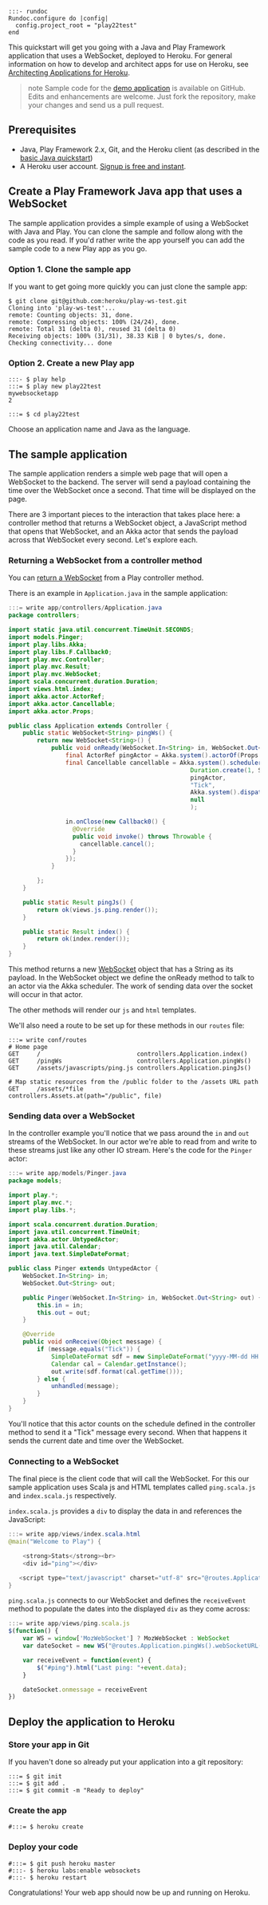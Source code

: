 ```
:::- rundoc
Rundoc.configure do |config|
  config.project_root = "play22test"
end
```

This quickstart will get you going with a Java and Play Framework application that uses a WebSocket, deployed to Heroku. For general information on how to develop and architect apps for use on Heroku, see [Architecting Applications for Heroku](https://devcenter.heroku.com/articles/architecting-apps).

>note
> Sample code for the [demo application](https://github.com/heroku/play-ws-test) is available on GitHub. Edits and enhancements are welcome. Just fork the repository, make your changes and send us a pull request.

## Prerequisites

* Java, Play Framework 2.x, Git, and the Heroku client (as described in the [basic Java quickstart](java))
* A Heroku user account.  [Signup is free and instant](https://api.heroku.com/signup/devcenter).

## Create a Play Framework Java app that uses a WebSocket

The sample application provides a simple example of using a WebSocket with Java and Play. You can clone the sample and follow along with the code as you read. If you'd rather write the app yourself you can add the sample code to a new Play app as you go.

### Option 1. Clone the sample app

If you want to get going more quickly you can just clone the sample app:

```term
$ git clone git@github.com:heroku/play-ws-test.git
Cloning into 'play-ws-test'...
remote: Counting objects: 31, done.
remote: Compressing objects: 100% (24/24), done.
remote: Total 31 (delta 0), reused 31 (delta 0)
Receiving objects: 100% (31/31), 38.33 KiB | 0 bytes/s, done.
Checking connectivity... done
```

### Option 2. Create a new Play app

```term
:::- $ play help
:::= $ play new play22test
mywebsocketapp
2

:::= $ cd play22test
```

Choose an application name and Java as the language.

## The sample application

The sample application renders a simple web page that will open a WebSocket to the backend. The server will send a payload containing the time over the WebSocket once a second. That time will be displayed on the page.

There are 3 important pieces to the interaction that takes place here: a controller method that returns a WebSocket object, a JavaScript method that opens that WebSocket, and an Akka actor that sends the payload across that WebSocket every second. Let's explore each.

### Returning a WebSocket from a controller method

You can [return a WebSocket](http://www.playframework.com/documentation/2.2.x/JavaWebSockets) from a Play controller method.

There is an example in `Application.java` in the sample application:

```java
:::= write app/controllers/Application.java
package controllers;

import static java.util.concurrent.TimeUnit.SECONDS;
import models.Pinger;
import play.libs.Akka;
import play.libs.F.Callback0;
import play.mvc.Controller;
import play.mvc.Result;
import play.mvc.WebSocket;
import scala.concurrent.duration.Duration;
import views.html.index;
import akka.actor.ActorRef;
import akka.actor.Cancellable;
import akka.actor.Props;

public class Application extends Controller {
    public static WebSocket<String> pingWs() {
        return new WebSocket<String>() {
            public void onReady(WebSocket.In<String> in, WebSocket.Out<String> out) {
                final ActorRef pingActor = Akka.system().actorOf(Props.create(Pinger.class, in, out));
                final Cancellable cancellable = Akka.system().scheduler().schedule(Duration.create(1, SECONDS),
                                                   Duration.create(1, SECONDS),
                                                   pingActor,
                                                   "Tick",
                                                   Akka.system().dispatcher(),
                                                   null
                                                   );

                in.onClose(new Callback0() {
                  @Override
                  public void invoke() throws Throwable {
                    cancellable.cancel();
                  }
                });
            }

        };
    }

    public static Result pingJs() {
        return ok(views.js.ping.render());
    }

    public static Result index() {
        return ok(index.render());
    }
}
```

This method returns a new [WebSocket](http://www.playframework.com/documentation/2.0/api/java/play/mvc/WebSocket.html) object that has a String as its payload. In the WebSocket object we define the onReady method to talk to an actor via the Akka scheduler. The work of sending data over the socket will occur in that actor.

The other methods will render our `js` and `html` templates.


We'll also need a route to be set up for these methods in our `routes` file:

```
:::= write conf/routes
# Home page
GET     /                           controllers.Application.index()
GET     /pingWs                     controllers.Application.pingWs()
GET     /assets/javascripts/ping.js controllers.Application.pingJs()

# Map static resources from the /public folder to the /assets URL path
GET     /assets/*file               controllers.Assets.at(path="/public", file)
```

### Sending data over a WebSocket

In the controller example you'll notice that we pass around the `in` and `out` streams of the WebSocket. In our actor we're able to read from and write to these streams just like any other IO stream. Here's the code for the `Pinger` actor:

```java
:::= write app/models/Pinger.java
package models;

import play.*;
import play.mvc.*;
import play.libs.*;

import scala.concurrent.duration.Duration;
import java.util.concurrent.TimeUnit;
import akka.actor.UntypedActor;
import java.util.Calendar;
import java.text.SimpleDateFormat;

public class Pinger extends UntypedActor {
    WebSocket.In<String> in;
    WebSocket.Out<String> out;

    public Pinger(WebSocket.In<String> in, WebSocket.Out<String> out) {
        this.in = in;
        this.out = out;
    }

    @Override
    public void onReceive(Object message) {
        if (message.equals("Tick")) {
            SimpleDateFormat sdf = new SimpleDateFormat("yyyy-MM-dd HH:mm:ss");
            Calendar cal = Calendar.getInstance();
            out.write(sdf.format(cal.getTime()));
        } else {
            unhandled(message);
        }
    }
}
```

You'll notice that this actor counts on the schedule defined in the controller method to send it a "Tick" message every second. When that happens it sends the current date and time over the WebSocket.

### Connecting to a WebSocket

The final piece is the client code that will call the WebSocket. For this our sample application uses Scala js and HTML templates called `ping.scala.js` and `index.scala.js` respectively.

`index.scala.js` provides a `div` to display the data in and references the JavaScript:

```java
:::= write app/views/index.scala.html
@main("Welcome to Play") {

    <strong>Stats</strong><br>
    <div id="ping"></div>

   <script type="text/javascript" charset="utf-8" src="@routes.Application.pingJs()"></script>
}
```

`ping.scala.js` connects to our WebSocket and defines the `receiveEvent` method to populate the dates into the displayed `div` as they come across:

```javascript
:::= write app/views/ping.scala.js
$(function() {
    var WS = window['MozWebSocket'] ? MozWebSocket : WebSocket
    var dateSocket = new WS("@routes.Application.pingWs().webSocketURL(request)")

    var receiveEvent = function(event) {
        $("#ping").html("Last ping: "+event.data);
    }

    dateSocket.onmessage = receiveEvent
})
```

## Deploy the application to Heroku

### Store your app in Git

If you haven't done so already put your application into a git repository:

```term
:::= $ git init
:::= $ git add .
:::= $ git commit -m "Ready to deploy"
```

### Create the app

```term
#:::= $ heroku create
```

### Deploy your code

```term
#:::= $ git push heroku master
#:::- $ heroku labs:enable websockets
#:::- $ heroku restart
```

Congratulations! Your web app should now be up and running on Heroku.